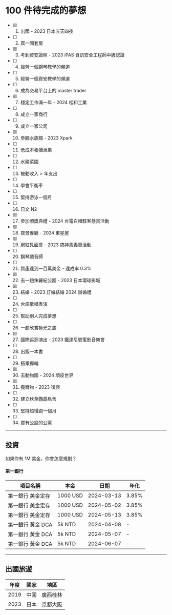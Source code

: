 # 100 件待完成的夢想

- [x] 1. 出國 - 2023 日本五天四夜
- [ ] 2. 買一間套房
- [x] 3. 考到資安證照 - 2023 iPAS 資訊安全工程師中級認證
- [ ] 4. 經營一個鋼琴教學的頻道
- [ ] 5. 經營一個資安教學的頻道
- [ ] 6. 成為交易平台上的 master trader
- [x] 7. 穩定工作滿一年 - 2024 松和工業
- [ ] 8. 成立一家商行
- [ ] 9. 成立一家公司
- [x] 10. 參觀水族館 - 2023 Xpark
- [ ] 11. 低成本養殖漁業
- [ ] 12. 水耕菜園
- [ ] 13. 被動收入 > 年支出
- [ ] 14. 學會平衡車
- [ ] 15. 堅持游泳一個月
- [ ] 16. 日文 N2
- [x] 17. 參加頒獎典禮 - 2024 台電白帽駭客懸賞活動
- [x] 18. 夜景餐廳 - 2024 東星屋
- [x] 19. 網紅見面會 - 2023 搞神馬義賣活動
- [ ] 20. 鋼琴調音師
- [ ] 21. 資產達到一百萬美金 - 達成率 0.3%
- [x] 22. 去一趟侏羅紀公園 - 2023 日本環球影城
- [x] 23. 結婚 - 2023 訂婚結婚 2024 辦婚禮
- [ ] 24. 台語歌唱表演
- [ ] 25. 幫助別人完成夢想
- [ ] 26. 一趟欣賞極光之旅
- [x] 27. 國際巡迴演出 - 2023 鐵達尼號電影音樂會
- [ ] 28. 出版一本書
- [ ] 29. 搭乘郵輪
- [x] 30. 去動物園 - 2024 頑皮世界
- [x] 31. 養寵物 - 2023 復興
- [ ] 32. 建立秋草鸚鵡鳥舍
- [ ] 33. 堅持超慢跑一個月
- [ ] 34. 買有公設的公寓

---

## 投資
如果你有 1M 美金，你會怎麼規劃？

#### 第一銀行
|項目名稱|本金|日期|年化|
|----|----|----|----|
|第一銀行 美金定存|1000 USD|2024-03-13|3.85%|
|第一銀行 美金定存|1000 USD|2024-05-02|3.85%|
|第一銀行 美金定存|1000 USD|2024-05-13|3.85%|
|第一銀行 黃金 DCA|5k NTD|2024-04-08|-|
|第一銀行 黃金 DCA|5k NTD|2024-05-07|-|
|第一銀行 黃金 DCA|5k NTD|2024-06-07|-|

---

## 出國旅遊
|年度|國家|地區|
|----|----|----|
|2019|中國|廣西桂林|
|2023|日本|京都大阪|
